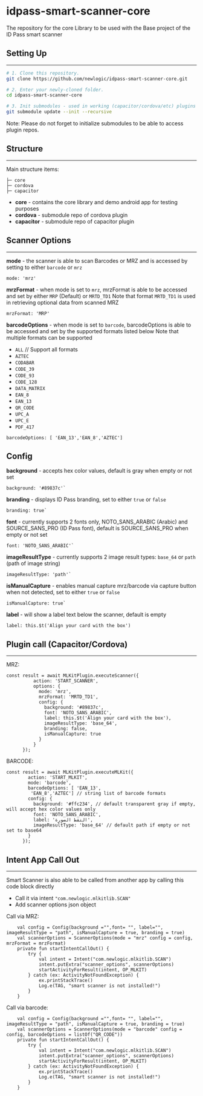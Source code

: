 # idpass-smart-scanner-core
The repository for the core Library to be used with the Base project of the ID Pass smart scanner 

## Setting Up
---------------
```bash
# 1. Clone this repository.
git clone https://github.com/newlogic/idpass-smart-scanner-core.git

# 2. Enter your newly-cloned folder.
cd idpass-smart-scanner-core

# 3. Init submodules - used in working (capacitor/cordova/etc) plugins
git submodule update --init --recursive

```
Note: Please do not forget to initialize submodules to be able to access plugin repos.

## Structure
---------------

Main structure items:

    ├─ core
    ├─ cordova
    ├─ capacitor

- **core** - contains the core library and demo android app for testing purposes
- **cordova** - submodule repo of cordova plugin
- **capacitor** - submodule repo of capacitor plugin

## Scanner Options
---------------
**mode** - the scanner is able to scan Barcodes or MRZ and is accessed by setting to either `barcode` or `mrz`
```
mode: 'mrz' 
```
**mrzFormat** - when mode is set to `mrz`, mrzFormat is able to be accessed and set by either `MRP` (Default) or `MRTD_TD1`
Note that format `MRTD_TD1` is used in retrieving optional data from scanned MRZ
```
mrzFormat: 'MRP'
```
**barcodeOptions** - when mode is set to `barcode`, barcodeOptions is able to be accessed and set by the supported formats listed below
Note that multiple formats can be supported 
- `ALL` // Support all formats
- `AZTEC`
- `CODABAR`
- `CODE_39`
- `CODE_93`
- `CODE_128`
- `DATA_MATRIX`
- `EAN_8`
- `EAN_13`
- `QR_CODE`
- `UPC_A`
- `UPC_E`
- `PDF_417`
```
barcodeOptions: [ 'EAN_13','EAN_8','AZTEC'] 
```

Config
---------------
**background** - accepts hex color values, default is gray when empty or not set
```
background: '#89837c'`
```
**branding** - displays ID Pass branding, set to either `true` or `false`
```
branding: true`
```
**font** - currently supports 2 fonts only, NOTO_SANS_ARABIC (Arabic) and SOURCE_SANS_PRO (ID Pass font), default is SOURCE_SANS_PRO when empty or not set
```
font: 'NOTO_SANS_ARABIC'`
```
**imageResultType** - currently supports 2 image result types: `base_64` or `path` (path of image string)
```
imageResultType: 'path'`
```
**isManualCapture** - enables manual capture mrz/barcode via capture button when not detected, set to either `true` or `false`
```
isManualCapture: true`
```
**label** - will show a label text below the scanner, default is empty
```
label: this.$t('Align your card with the box')
```


## Plugin call (Capacitor/Cordova)
---------------
MRZ:
```
const result = await MLKitPlugin.executeScanner({
          action: 'START_SCANNER',
          options: {
            mode: 'mrz',
            mrzFormat: 'MRTD_TD1',
            config: {
              background: '#89837c',
              font: 'NOTO_SANS_ARABIC',
              label: this.$t('Align your card with the box'),
              imageResultType: 'base_64',
              branding: false,
              isManualCapture: true
            }
          }
      });
```
BARCODE:
```
const result = await MLKitPlugin.executeMLKit({
        action: 'START_MLKIT',
        mode: 'barcode',
        barcodeOptions: [ 'EAN_13',
         'EAN_8','AZTEC'] // string list of barcode formats
        config: {
          background: '#ffc234', // default transparent gray if empty, will accept hex color values only
          font: 'NOTO_SANS_ARABIC',
          label: 'التقط الصورة',
          imageResultType: 'base_64' // default path if empty or not set to base64
        }
      });
```

## Intent App Call Out
---------------
Smart Scanner is also able to be called from another app by calling this code block directly

- Call it via intent `"com.newlogic.mlkitlib.SCAN"`
- Add scanner options json object

Call via MRZ:
```
    val config = Config(background ="",font= "", label="", imageResultType = "path", isManualCapture = true, branding = true)
    val scannerOptions = ScannerOptions(mode = "mrz" config = config, mrzFormat = mrzFormat)
    private fun startIntentCallOut() {
        try {
            val intent = Intent("com.newlogic.mlkitlib.SCAN")
            intent.putExtra("scanner_options", scannerOptions)
            startActivityForResult(intent, OP_MLKIT)
        } catch (ex: ActivityNotFoundException) {
            ex.printStackTrace()
            Log.e(TAG, "smart scanner is not installed!")
        }
    }
```

Call via barcode:
```
    val config = Config(background ="",font= "", label="", imageResultType = "path", isManualCapture = true, branding = true)
    val scannerOptions = ScannerOptions(mode = "barcode" config = config, barcodeOptions = listOf("QR_CODE"))
    private fun startIntentCallOut() {
        try {
            val intent = Intent("com.newlogic.mlkitlib.SCAN")
            intent.putExtra("scanner_options", scannerOptions)
            startActivityForResult(intent, OP_MLKIT)
        } catch (ex: ActivityNotFoundException) {
            ex.printStackTrace()
            Log.e(TAG, "smart scanner is not installed!")
        }
    }
```

